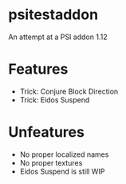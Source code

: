 # psitestaddon
An attempt at a PSI addon
1.12

Features
============
* Trick: Conjure Block Direction
* Trick: Eidos Suspend

Unfeatures
============
* No proper localized names
* No proper textures
* Eidos Suspend is still WIP 
